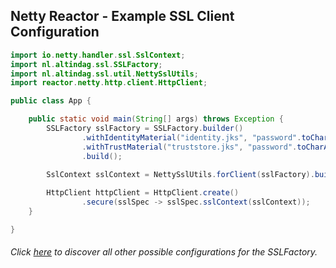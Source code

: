 ## Netty Reactor - Example SSL Client Configuration

```java
import io.netty.handler.ssl.SslContext;
import nl.altindag.ssl.SSLFactory;
import nl.altindag.ssl.util.NettySslUtils;
import reactor.netty.http.client.HttpClient;

public class App {

    public static void main(String[] args) throws Exception {
        SSLFactory sslFactory = SSLFactory.builder()
                .withIdentityMaterial("identity.jks", "password".toCharArray())
                .withTrustMaterial("truststore.jks", "password".toCharArray())
                .build();

        SslContext sslContext = NettySslUtils.forClient(sslFactory).build();
        
        HttpClient httpClient = HttpClient.create()
                .secure(sslSpec -> sslSpec.sslContext(sslContext));
    }

}
```
###### Click [here](../usage.html) to discover all other possible configurations for the SSLFactory.